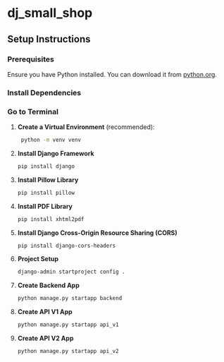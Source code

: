 # dj_small_shop

## Setup Instructions

### Prerequisites
Ensure you have Python installed. You can download it from [python.org](https://www.python.org/).

### Install Dependencies
 
### Go to Terminal 

1. **Create a Virtual Environment** (recommended):

   ```bash
    python -m venv venv
    ```

2. **Install Django Framework**

    ```bash
   pip install django
    ```
    

3. **Install Pillow Library**
    
    ```bash
    pip install pillow
    ```
4. **Install PDF Library**
    ```bash
   pip install xhtml2pdf
    ```

5. **Install Django Cross-Origin Resource Sharing (CORS)**
    ```bash
    pip install django-cors-headers
    ```


6. **Project Setup**
    ```bash
    django-admin startproject config .
    ```


7. **Create Backend App**
    ```bash
    python manage.py startapp backend
    ```


8. **Create API V1 App**
    ```bash
    python manage.py startapp api_v1
    ```

9. **Create API V2 App**
    ```bash
    python manage.py startapp api_v2
    ```
